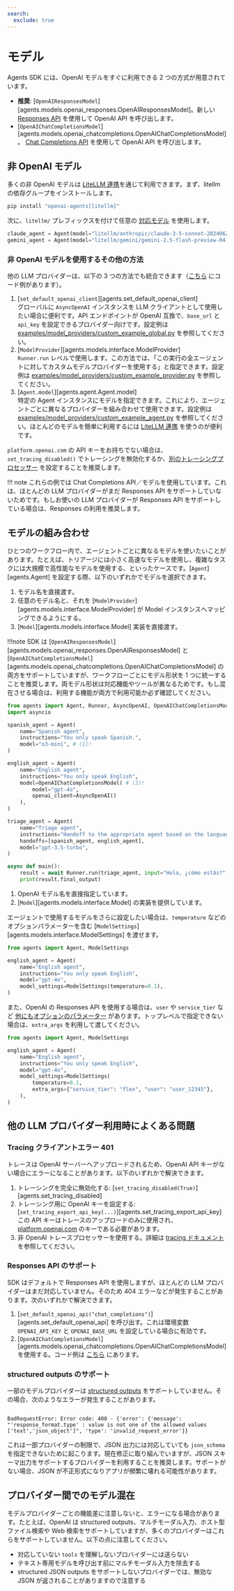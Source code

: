 ```yaml
---
search:
  exclude: true
---
```

# モデル

Agents SDK には、OpenAI モデルをすぐに利用できる 2 つの方式が用意されています。

- **推奨**: [`OpenAIResponsesModel`][agents.models.openai_responses.OpenAIResponsesModel]。新しい [Responses API](https://platform.openai.com/docs/api-reference/responses) を使用して OpenAI API を呼び出します。  
- [`OpenAIChatCompletionsModel`][agents.models.openai_chatcompletions.OpenAIChatCompletionsModel]。 [Chat Completions API](https://platform.openai.com/docs/api-reference/chat) を使用して OpenAI API を呼び出します。

## 非 OpenAI モデル

多くの非 OpenAI モデルは [LiteLLM 連携](./litellm.md)を通じて利用できます。まず、litellm の依存グループをインストールします。

```bash
pip install "openai-agents[litellm]"
```

次に、`litellm/` プレフィックスを付けて任意の [対応モデル](https://docs.litellm.ai/docs/providers) を使用します。

```python
claude_agent = Agent(model="litellm/anthropic/claude-3-5-sonnet-20240620", ...)
gemini_agent = Agent(model="litellm/gemini/gemini-2.5-flash-preview-04-17", ...)
```

### 非 OpenAI モデルを使用するその他の方法

他の LLM プロバイダーは、以下の 3 つの方法でも統合できます（[こちら](https://github.com/openai/openai-agents-python/tree/main/examples/model_providers/) にコード例があります）。

1. [`set_default_openai_client`][agents.set_default_openai_client]  
   グローバルに `AsyncOpenAI` インスタンスを LLM クライアントとして使用したい場合に便利です。API エンドポイントが OpenAI 互換で、`base_url` と `api_key` を設定できるプロバイダー向けです。設定例は [examples/model_providers/custom_example_global.py](https://github.com/openai/openai-agents-python/tree/main/examples/model_providers/custom_example_global.py) を参照してください。
2. [`ModelProvider`][agents.models.interface.ModelProvider]  
   `Runner.run` レベルで使用します。この方法では、「この実行の全エージェントに対してカスタムモデルプロバイダーを使用する」と指定できます。設定例は [examples/model_providers/custom_example_provider.py](https://github.com/openai/openai-agents-python/tree/main/examples/model_providers/custom_example_provider.py) を参照してください。
3. [`Agent.model`][agents.agent.Agent.model]  
   特定の Agent インスタンスにモデルを指定できます。これにより、エージェントごとに異なるプロバイダーを組み合わせて使用できます。設定例は [examples/model_providers/custom_example_agent.py](https://github.com/openai/openai-agents-python/tree/main/examples/model_providers/custom_example_agent.py) を参照してください。ほとんどのモデルを簡単に利用するには [LiteLLM 連携](./litellm.md) を使うのが便利です。

`platform.openai.com` の API キーをお持ちでない場合は、`set_tracing_disabled()` でトレーシングを無効化するか、[別のトレーシングプロセッサー](../tracing.md) を設定することを推奨します。

!!! note
    これらの例では Chat Completions API／モデルを使用しています。これは、ほとんどの LLM プロバイダーがまだ Responses API をサポートしていないためです。もしお使いの LLM プロバイダーが Responses API をサポートしている場合は、Responses の利用を推奨します。

## モデルの組み合わせ

ひとつのワークフロー内で、エージェントごとに異なるモデルを使いたいことがあります。たとえば、トリアージには小さく高速なモデルを使用し、複雑なタスクには大規模で高性能なモデルを使用する、といったケースです。[`Agent`][agents.Agent] を設定する際、以下のいずれかでモデルを選択できます。

1. モデル名を直接渡す。  
2. 任意のモデル名と、それを [`ModelProvider`][agents.models.interface.ModelProvider] が Model インスタンスへマッピングできるようにする。  
3. [`Model`][agents.models.interface.Model] 実装を直接渡す。  

!!!note
    SDK は [`OpenAIResponsesModel`][agents.models.openai_responses.OpenAIResponsesModel] と [`OpenAIChatCompletionsModel`][agents.models.openai_chatcompletions.OpenAIChatCompletionsModel] の両方をサポートしていますが、ワークフローごとにモデル形状を 1 つに統一することを推奨します。両モデル形状は対応機能やツールが異なるためです。もし混在させる場合は、利用する機能が両方で利用可能か必ず確認してください。

```python
from agents import Agent, Runner, AsyncOpenAI, OpenAIChatCompletionsModel
import asyncio

spanish_agent = Agent(
    name="Spanish agent",
    instructions="You only speak Spanish.",
    model="o3-mini", # (1)!
)

english_agent = Agent(
    name="English agent",
    instructions="You only speak English",
    model=OpenAIChatCompletionsModel( # (2)!
        model="gpt-4o",
        openai_client=AsyncOpenAI()
    ),
)

triage_agent = Agent(
    name="Triage agent",
    instructions="Handoff to the appropriate agent based on the language of the request.",
    handoffs=[spanish_agent, english_agent],
    model="gpt-3.5-turbo",
)

async def main():
    result = await Runner.run(triage_agent, input="Hola, ¿cómo estás?")
    print(result.final_output)
```

1. OpenAI モデル名を直接指定しています。  
2. [`Model`][agents.models.interface.Model] の実装を提供しています。  

エージェントで使用するモデルをさらに設定したい場合は、`temperature` などのオプションパラメーターを含む [`ModelSettings`][agents.models.interface.ModelSettings] を渡せます。

```python
from agents import Agent, ModelSettings

english_agent = Agent(
    name="English agent",
    instructions="You only speak English",
    model="gpt-4o",
    model_settings=ModelSettings(temperature=0.1),
)
```

また、OpenAI の Responses API を使用する場合は、`user` や `service_tier` など [他にもオプションのパラメーター](https://platform.openai.com/docs/api-reference/responses/create) があります。トップレベルで指定できない場合は、`extra_args` を利用して渡してください。

```python
from agents import Agent, ModelSettings

english_agent = Agent(
    name="English agent",
    instructions="You only speak English",
    model="gpt-4o",
    model_settings=ModelSettings(
        temperature=0.1,
        extra_args={"service_tier": "flex", "user": "user_12345"},
    ),
)
```

## 他の LLM プロバイダー利用時によくある問題

### Tracing クライアントエラー 401

トレースは OpenAI サーバーへアップロードされるため、OpenAI API キーがない場合にエラーになることがあります。以下のいずれかで解決できます。

1. トレーシングを完全に無効化する: [`set_tracing_disabled(True)`][agents.set_tracing_disabled]  
2. トレーシング用に OpenAI キーを設定する: [`set_tracing_export_api_key(...)`][agents.set_tracing_export_api_key]  
   この API キーはトレースのアップロードのみに使用され、[platform.openai.com](https://platform.openai.com/) のキーである必要があります。  
3. 非 OpenAI トレースプロセッサーを使用する。詳細は [tracing ドキュメント](../tracing.md#custom-tracing-processors) を参照してください。

### Responses API のサポート

SDK はデフォルトで Responses API を使用しますが、ほとんどの LLM プロバイダーはまだ対応していません。そのため 404 エラーなどが発生することがあります。次のいずれかで解決できます。

1. [`set_default_openai_api("chat_completions")`][agents.set_default_openai_api] を呼び出す。これは環境変数 `OPENAI_API_KEY` と `OPENAI_BASE_URL` を設定している場合に有効です。  
2. [`OpenAIChatCompletionsModel`][agents.models.openai_chatcompletions.OpenAIChatCompletionsModel] を使用する。コード例は [こちら](https://github.com/openai/openai-agents-python/tree/main/examples/model_providers/) にあります。  

### structured outputs のサポート

一部のモデルプロバイダーは [structured outputs](https://platform.openai.com/docs/guides/structured-outputs) をサポートしていません。その場合、次のようなエラーが発生することがあります。

```

BadRequestError: Error code: 400 - {'error': {'message': "'response_format.type' : value is not one of the allowed values ['text','json_object']", 'type': 'invalid_request_error'}}

```

これは一部プロバイダーの制限で、JSON 出力には対応していても `json_schema` を指定できないために起こります。現在修正に取り組んでいますが、JSON スキーマ出力をサポートするプロバイダーを利用することを推奨します。サポートがない場合、JSON が不正形式になりアプリが頻繁に壊れる可能性があります。

## プロバイダー間でのモデル混在

モデルプロバイダーごとの機能差に注意しないと、エラーになる場合があります。たとえば、OpenAI は structured outputs、マルチモーダル入力、ホスト型ファイル検索や Web 検索をサポートしていますが、多くのプロバイダーはこれらをサポートしていません。以下の点に注意してください。

- 対応していない `tools` を理解しないプロバイダーには送らない  
- テキスト専用モデルを呼び出す前にマルチモーダル入力を除去する  
- structured JSON outputs をサポートしないプロバイダーでは、無効な JSON が返されることがありますので注意する  